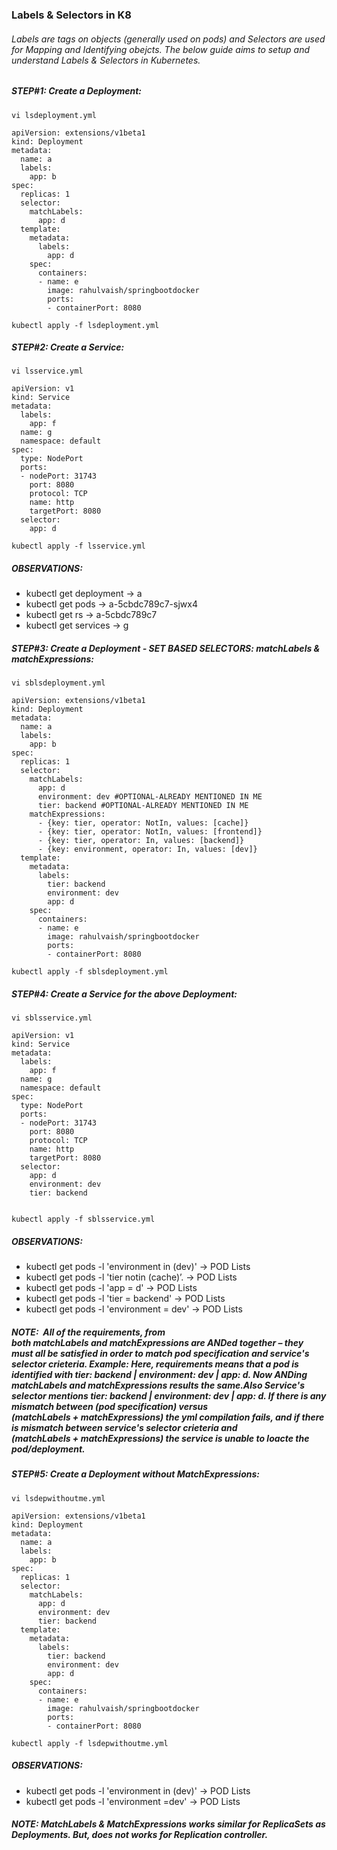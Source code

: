 ### Labels & Selectors in K8
###### Labels are tags on objects (generally used on pods) and Selectors are used for Mapping and Identifying obejcts. The below guide aims to setup and understand Labels & Selectors in Kubernetes.

##### STEP#1: Create a Deployment:
```
vi lsdeployment.yml
```
```
apiVersion: extensions/v1beta1
kind: Deployment
metadata:
  name: a
  labels:
    app: b
spec:
  replicas: 1
  selector:
    matchLabels:
      app: d
  template:
    metadata:
      labels:
        app: d
    spec:
      containers:
      - name: e
        image: rahulvaish/springbootdocker
        ports:
        - containerPort: 8080
```
```
kubectl apply -f lsdeployment.yml
```

##### STEP#2: Create a Service:
```
vi lsservice.yml
```
```
apiVersion: v1
kind: Service
metadata:
  labels:
    app: f
  name: g
  namespace: default
spec:
  type: NodePort
  ports:
  - nodePort: 31743
    port: 8080
    protocol: TCP
    name: http
    targetPort: 8080
  selector:
    app: d

```
```
kubectl apply -f lsservice.yml
```
##### OBSERVATIONS:

  - kubectl get deployment -> a
  - kubectl get pods -> a-5cbdc789c7-sjwx4
  - kubectl get rs -> a-5cbdc789c7
  - kubectl get services ->  g


##### STEP#3: Create a Deployment - SET BASED SELECTORS: matchLabels & matchExpressions:
```
vi sblsdeployment.yml
```
```
apiVersion: extensions/v1beta1
kind: Deployment
metadata:
  name: a
  labels:
    app: b
spec:
  replicas: 1
  selector:
    matchLabels:
      app: d
      environment: dev #OPTIONAL-ALREADY MENTIONED IN ME
      tier: backend #OPTIONAL-ALREADY MENTIONED IN ME
    matchExpressions:
      - {key: tier, operator: NotIn, values: [cache]}
      - {key: tier, operator: NotIn, values: [frontend]}
      - {key: tier, operator: In, values: [backend]} 
      - {key: environment, operator: In, values: [dev]}
  template:
    metadata:
      labels:
        tier: backend
        environment: dev
        app: d
    spec:
      containers:
      - name: e
        image: rahulvaish/springbootdocker
        ports:
        - containerPort: 8080
```
```
kubectl apply -f sblsdeployment.yml
```
##### STEP#4: Create a Service for the above Deployment:
```
vi sblsservice.yml
``` 
```
apiVersion: v1
kind: Service
metadata:
  labels:
    app: f
  name: g
  namespace: default
spec:
  type: NodePort
  ports:
  - nodePort: 31743
    port: 8080
    protocol: TCP
    name: http
    targetPort: 8080
  selector:
    app: d
    environment: dev
    tier: backend
 
```
```
kubectl apply -f sblsservice.yml
```
##### OBSERVATIONS:
  - kubectl get pods -l 'environment in (dev)' -> POD Lists
  - kubectl get pods -l 'tier notin (cache)’. -> POD Lists
  - kubectl get pods -l 'app = d' -> POD Lists
  - kubectl get pods -l 'tier = backend' -> POD Lists
  - kubectl get pods -l 'environment = dev' -> POD Lists


##### NOTE:  All of the requirements, from both matchLabels and matchExpressions are ANDed together – they must all be satisfied in order to match pod specification and service's selector crieteria. Example: Here, requirements means that a pod is identified with  tier: backend | environment: dev | app: d. Now ANDing matchLabels and matchExpressions results the same.Also Service's selector mentions tier: backend | environment: dev | app: d. If there is any mismatch between (pod specification) versus (matchLabels + matchExpressions) the yml compilation fails, and if there is mismatch between service's selector crieteria and (matchLabels + matchExpressions) the service is unable to loacte the pod/deployment.


##### STEP#5:  Create a Deployment without MatchExpressions:
```
vi lsdepwithoutme.yml
```
```
apiVersion: extensions/v1beta1
kind: Deployment
metadata:
  name: a
  labels:
    app: b
spec:
  replicas: 1
  selector:
    matchLabels:
      app: d
      environment: dev
      tier: backend
  template:
    metadata:
      labels:
        tier: backend
        environment: dev
        app: d
    spec:
      containers:
      - name: e
        image: rahulvaish/springbootdocker
        ports:
        - containerPort: 8080
```        
```
kubectl apply -f lsdepwithoutme.yml
```
##### OBSERVATIONS:
  - kubectl get pods -l 'environment in (dev)' -> POD Lists
  - kubectl get pods -l 'environment =dev' -> POD Lists


##### NOTE: MatchLabels & MatchExpressions works similar for ReplicaSets as Deployments. But, does not works for Replication controller.
